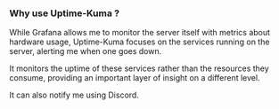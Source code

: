 ### Why use Uptime-Kuma ?

While Grafana allows me to monitor the server itself with metrics about hardware usage, Uptime-Kuma focuses on the services running on the server, alerting me when one goes down.  

It monitors the uptime of these services rather than the resources they consume, providing an important layer of insight on a different level.

It can also notify me using Discord.
